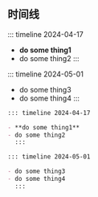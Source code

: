 ## 时间线

::: timeline 2024-04-17

- **do some thing1**
- do some thing2
  :::

::: timeline 2024-05-01

- do some thing3
- do some thing4
  :::

```markdown
::: timeline 2024-04-17

- **do some thing1**
- do some thing2
  :::

::: timeline 2024-05-01

- do some thing3
- do some thing4
  :::
```

